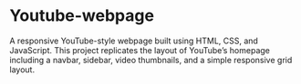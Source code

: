 # Youtube-webpage
A responsive YouTube-style webpage built using HTML, CSS, and JavaScript. This project replicates the layout of YouTube’s homepage including a navbar, sidebar, video thumbnails, and a simple responsive grid layout.
